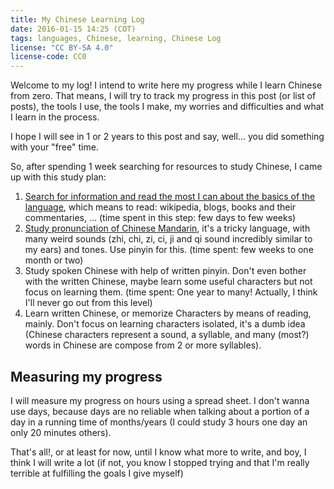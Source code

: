 ```yaml
---
title: My Chinese Learning Log
date: 2016-01-15 14:25 (COT)
tags: languages, Chinese, learning, Chinese Log
license: "CC BY-SA 4.0"
license-code: CC0
---
```


Welcome to my log! I intend to write here my progress while I learn Chinese from zero.
That means, I will try to track my progress in this post (or list of posts), the tools I
use, the tools I make, my worries and difficulties and what I learn in the process.

I hope I will see in 1 or 2 years to this post and say, well... you did something with
your "free" time.

So, after spending 1 week searching for resources to study Chinese, I came up with this
study plan:

1. [Search for information and read the most I can about the basics of the
   language](/blog/posts/2016/01/en/chinese-log-step-1/), which means to read: wikipedia,
   blogs, books and their commentaries, ... (time spent in this step: few days to few
   weeks)
2. [Study pronunciation of Chinese Mandarin](/blog/posts/2016/01/en/chinese-log-step-2/),
   it's a tricky language, with many weird sounds (zhi, chi, zi, ci, ji and qi sound
   incredibly similar to my ears) and tones. Use pinyin for this. (time spent: few weeks
   to one month or two)
3. Study spoken Chinese with help of written pinyin. Don't even bother with the written
   Chinese, maybe learn some useful characters but not focus on learning them. (time
   spent: One year to many! Actually, I think I'll never go out from this level)
4. Learn written Chinese, or memorize Characters by means of reading, mainly. Don't focus
   on learning characters isolated, it's a dumb idea (Chinese characters represent a
   sound, a syllable, and many (most?) words in Chinese are compose from 2 or more
   syllables).

Measuring my progress
---------------------

I will measure my progress on hours using a spread sheet. I don't wanna use days, because
days are no reliable when talking about a portion of a day in a running time of
months/years (I could study 3 hours one day an only 20 minutes others).

That's all!, or at least for now, until I know what more to write, and boy, I think I will
write a lot (if not, you know I stopped trying and that I'm really terrible at fulfilling
the goals I give myself)

[//]: # ( vim:set ts=2 sw=2 tw=90 et : cc=92: )
